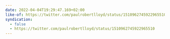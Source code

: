 ```yaml
---
date: 2022-04-04T19:29:47.169+02:00
like-of: https://twitter.com/paulrobertlloyd/status/1510962745922965510
syndication:
  - false
  - https://twitter.com/paulrobertlloyd/status/1510962745922965510
---
```

